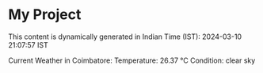 # My Project

This content is dynamically generated in Indian Time (IST): 2024-03-10 21:07:57 IST


Current Weather in Coimbatore:
Temperature: 26.37 °C
Condition: clear sky
